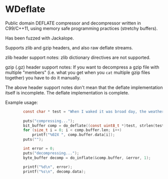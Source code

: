 # WDeflate

Public domain DEFLATE compressor and decompressor written in C99/C++11, using memory safe programming practices (stretchy buffers).

Has been fuzzed with Jackalope.

Supports zlib and gzip headers, and also raw deflate streams.

zlib header support notes: zlib dictionary directives are not supported.

gzip (.gz) header support notes: If you want to decompress a gzip file with multiple "members" (i.e. what you get when you `cat` multiple gzip files together) you have to do it manually.

The above header support notes don't mean that the deflate implementation itself is incomplete. The deflate implementation is complete.

Example usage:

```c
        const char * test = "When I waked it was broad day, the weather clear, and the storm abated, so that the sea did not rage and swell as before. But that which surprised me most was, that the ship was lifted off in the night from the sand where she lay by the swelling of the tide, and was driven up almost as far as the rock which I at first mentioned, where I had been so bruised by the wave dashing me against it. This being within about a mile from the shore where I was, and the ship seeming to stand upright still, I wished myself on board, that at least I might save some necessary things for my use.";
        
        puts("compressing...");
        bit_buffer comp = do_deflate((const uint8_t *)test, strlen(test) + 1, 12, 1);
        for (size_t i = 0; i < comp.buffer.len; i++)
            printf("%02X ", comp.buffer.data[i]);
        puts("");

        int error = 0;
        puts("decompressing...");
        byte_buffer decomp = do_inflate(&comp.buffer, &error, 1);

        printf("%d\n", error);
        printf("%s\n", decomp.data);
```
